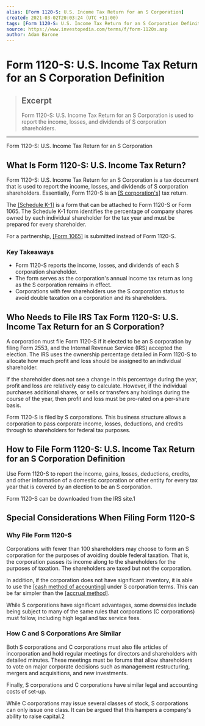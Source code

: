 ```yaml
---
alias: [Form 1120-S: U.S. Income Tax Return for an S Corporation]
created: 2021-03-02T20:03:24 (UTC +11:00)
tags: [Form 1120-S: U.S. Income Tax Return for an S Corporation Definition, Form 1120-S: U.S. Income Tax Return for an S Corporation]
source: https://www.investopedia.com/terms/f/form-1120s.asp
author: Adam Barone
---
```


# Form 1120-S: U.S. Income Tax Return for an S Corporation Definition

> ## Excerpt
> Form 1120-S: U.S. Income Tax Return for an S Corporation is used to report the income, losses, and dividends of S corporation shareholders.

---

Form 1120-S: U.S. Income Tax Return for an S Corporation
## What Is Form 1120-S: U.S. Income Tax Return?

Form 1120-S: U.S. Income Tax Return for an S Corporation is a tax document that is used to report the income, losses, and dividends of S corporation shareholders. Essentially, Form 1120-S is an [[S corporation's]](https://www.investopedia.com/articles/investing/091614/understanding-s-corporations.asp) tax return.

The [[Schedule K-1]](https://www.investopedia.com/terms/s/schedule-k-1.asp) is a form that can be attached to Form 1120-S or Form 1065. The Schedule K-1 form identifies the percentage of company shares owned by each individual shareholder for the tax year and must be prepared for every shareholder.

For a partnership, [[Form 1065]](https://www.investopedia.com/terms/f/form-1065.asp) is submitted instead of Form 1120-S.

### Key Takeaways

-   Form 1120-S reports the income, losses, and dividends of each S corporation shareholder.
-   The form serves as the corporation's annual income tax return as long as the S corporation remains in effect.
-   Corporations with few shareholders use the S corporation status to avoid double taxation on a corporation and its shareholders.

## Who Needs to File IRS Tax Form 1120-S: U.S. Income Tax Return for an S Corporation?

A corporation must file Form 1120-S if it elected to be an S corporation by filing Form 2553, and the Internal Revenue Service (IRS) accepted the election. The IRS uses the ownership percentage detailed in Form 1120-S to allocate how much profit and loss should be assigned to an individual shareholder.

If the shareholder does not see a change in this percentage during the year, profit and loss are relatively easy to calculate. However, if the individual purchases additional shares, or sells or transfers any holdings during the course of the year, then profit and loss must be pro-rated on a per-share basis.

Form 1120-S is filed by S corporations. This business structure allows a corporation to pass corporate income, losses, deductions, and credits through to shareholders for federal tax purposes.

## How to File Form 1120-S: U.S. Income Tax Return for an S Corporation Definition

Use Form 1120-S to report the income, gains, losses, deductions, credits, and other information of a domestic corporation or other entity for every tax year that is covered by an election to be an S corporation.

Form 1120-S can be downloaded from the IRS site.1

## Special Considerations When Filing Form 1120-S

### Why File Form 1120-S

Corporations with fewer than 100 shareholders may choose to form an S corporation for the purposes of avoiding double federal taxation. That is, the corporation passes its income along to the shareholders for the purposes of taxation. The shareholders are taxed but not the corporation.

In addition, if the corporation does not have significant inventory, it is able to use the [[cash method of accounting]](https://www.investopedia.com/terms/c/cashaccounting.asp) under S corporation terms. This can be far simpler than the [[accrual method]](https://www.investopedia.com/terms/a/accrualaccounting.asp).

While S corporations have significant advantages, some downsides include being subject to many of the same rules that corporations (C corporations) must follow, including high legal and tax service fees.

### How C and S Corporations Are Similar

Both S corporations and C corporations must also file articles of incorporation and hold regular meetings for directors and shareholders with detailed minutes. These meetings must be forums that allow shareholders to vote on major corporate decisions such as management restructuring, mergers and acquisitions, and new investments.

Finally, S corporations and C corporations have similar legal and accounting costs of set-up.

While C corporations may issue several classes of stock, S corporations can only issue one class. It can be argued that this hampers a company's ability to raise capital.2
